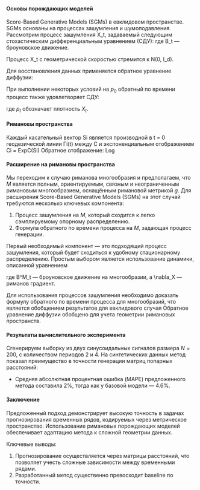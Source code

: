 #### Основы порождающих моделей  

 Score-Based Generative Models (SGMs) в евклидовом пространстве.
SGMs основаны на процессах зашумления и шумоподавления.
 Рассмотрим процесс зашумления X_t, задаваемый следующим стохастическим дифференциальным уравнением (СДУ):
где B_t — броуновское движение. 

Процесс X_t с геометрической скоростью стремится к N(0, I_d).

Для восстановления данных применяется обратное уравнение диффузии:  

При выполнении некоторых условий на $p_0$ обратный по времени процесс также удовлетворяет СДУ:

где $p_t$ обозначает плотность $X_t$.

#### Римановы пространства

Каждый касательный вектор Si является производной в t = 0
геодезической линии Γi(t) между C и экспоненциальным
отображением Ci = ExpC(Si)
Обратное отображение: Log 

#### Расширение на римановы пространства  

Мы переходим к случаю риманова многообразия и предполагаем, что $M$ является полным, ориентируемым, связным и неограниченным римановым многообразием, оснащённым римановой метрикой $g$. Для расширения Score-Based Generative Models (SGMs) на этот случай требуются несколько ключевых компонента:  
1. Процесс зашумления на $M$, который сходится к легко сэмплируемому опорному распределению.  
2. Формула обратного по времени процесса на $M$, задающая процесс генерации.  


Первый необходимый компонент — это подходящий процесс зашумления, который будет сходиться к удобному стационарному распределению. Простым выбором является использование динамики, описанной уравнением

где B^M_t — броуновское движение на многообразии, а \nabla_X — риманов градиент. 

Для использования процессов зашумления необходимо доказать формулу обратного по времени процесса для многообразий, что является обобщением результатов для евклидового случая 
Обратное уравнение диффузии обобщено для учета геометрии римановых пространств.  


#### Результаты вычислительного эксперимента  
Сгенерируем выборку из двух синусоидальных сигналов размера $N = 200$, с количеством периодов 2 и 4.
На синтетических данных метод показал преимущество в точности генерации матриц попарных расстояний:  
- Средняя абсолютная процентная ошибка (MAPE) предложенного метода составила 2%, тогда как у базовой модели — 4.6%.  


#### Заключение  
Предложенный подход демонстрирует высокую точность в задачах прогнозирования временных рядов, кодируемых через метрическое пространство. Использование римановых порождающих моделей обеспечивает адаптацию метода к сложной геометрии данных.  

Ключевые выводы:  
1. Прогнозирование осуществляется через матрицы расстояний, что позволяет учесть сложные зависимости между временными рядами.  
2. Разработанный метод существенно превосходит baseline по точности.